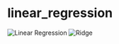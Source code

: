 # linear_regression
![Linear Regression](https://img.shields.io/badge/Linear-%20regression-yellowgreen)
![Ridge](https://img.shields.io/badge/Ridge-VIF-yellow)
